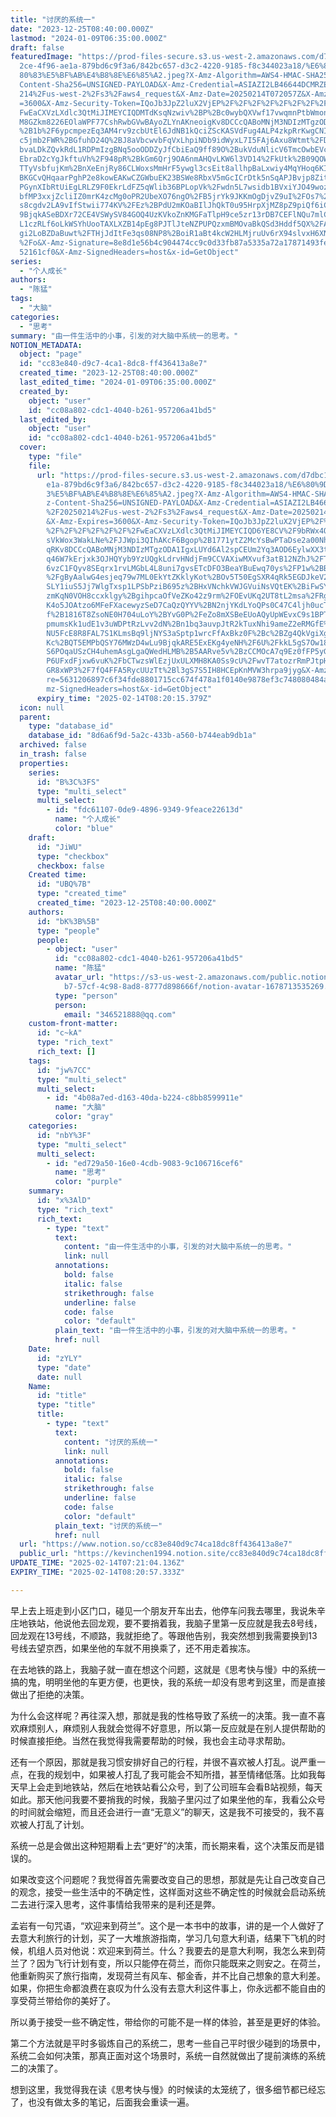 ```yaml
---
title: "讨厌的系统一"
date: "2023-12-25T08:40:00.000Z"
lastmod: "2024-01-09T06:35:00.000Z"
draft: false
featuredImage: "https://prod-files-secure.s3.us-west-2.amazonaws.com/d7dbc101-8\
  2ce-4f96-ae1a-879bd6c9f3a6/842bc657-d3c2-4220-9185-f8c344023a18/%E6%80%9D%E8%\
  80%83%E5%BF%AB%E4%B8%8E%E6%85%A2.jpeg?X-Amz-Algorithm=AWS4-HMAC-SHA256&X-Amz-\
  Content-Sha256=UNSIGNED-PAYLOAD&X-Amz-Credential=ASIAZI2LB46644DCMRZE%2F20250\
  214%2Fus-west-2%2Fs3%2Faws4_request&X-Amz-Date=20250214T072057Z&X-Amz-Expires\
  =3600&X-Amz-Security-Token=IQoJb3JpZ2luX2VjEP%2F%2F%2F%2F%2F%2F%2F%2F%2F%2F%2\
  FwEaCXVzLXdlc3QtMiJIMEYCIQDMTdKsqNzwiv%2BP%2Bc0wybQXVwf17vwqmnPtbWmonYmlzAIhA\
  M8GZkm8226EOlaWPF77CshRwbGVwBAyoZLYnAKneoigKv8DCCcQABoMNjM3NDIzMTgzODA1IgzpMt\
  %2B1b%2F6ypcmpezEq3AM4rv9zcbUtEl6JdNB1kQciZScKASVdFug4ALP4zkpRrKwgCNIJi95jTJe\
  c5jmb2FWR%2BGfuhD24Q%2BJ8aVbcwvbFqVxLhpiNDb9idWyxL7I5FAj6Axu8Wtmt%2FDEbdTiYHj\
  bvaLDkZQvkRdL1RDPmIzgBNq5ooODDZyJfCbiEaQ9ff89O%2BukVduNlicV6TmcOwbEVcMU%2Bg9C\
  EbraD2cYgJkftuVh%2F948pR%2BkGm6Qrj9OA6nmAHQvLKW6l3VD14%2FkUtk%2B09QOW9fncncnH\
  TTyVsbfujKm%2BnXeEnjRy86CLWoxsMmHrF5ywgl3csEit8allhpBaLxwiy4MqYHoq6KIE0E8O5Mo\
  BKGCvQHqaarPghP2e8kowEAKwCZGWbuEK23BSWe8RbxV5mGcICrDtk5nSqAPJBvjp8ZitCGfF1aCH\
  PGynXIbRtUiEgLRLZ9F0EkrLdFZ5qWlib36BPLopVk%2Fwdn5L7wsidb1BVxiYJO49wozb17R21jY\
  bfMP3xxjZcliIZ0mrK4zcMg0oPR2UbeXO76ngO%2FB5jrYk9JKKmOgDjvZ9uI%2FOs7%2FkBAyC1O\
  s8cgdv2LA9vIfStwii774KV%2FEz%2BPdU2mKOaBIlJhQkT0u95HrpXjMZ8pZ9piQf6iCHoDDmwLu\
  9BjqkASeBDXr72CE4VSWySV84GOQ4UzKVkoZnKMGFaTlpH9ce5zr13rDB7CEFlNQu7mlC%2BK1ajx\
  L1czRLf6oLkWSYhUooTAXLXZB14pEg8PJTlJteNZPUPQzxmBMOvaBkQSd3Hddf5QX%2FAf49OJalA\
  gi2LoBZDaBuwt%2FTHjJdItFe3qs08NP8%2BoiR1aBt4kcW2HLMjruUv6rX94slvxH6XNrDxBqdjb\
  %2Fo&X-Amz-Signature=8e8d1e56b4c904474cc9c0d33fb87a5335a72a17871493fee4e4bd97\
  52161cf0&X-Amz-SignedHeaders=host&x-id=GetObject"
series:
  - "个人成长"
authors:
  - "陈猛"
tags:
  - "大脑"
categories:
  - "思考"
summary: "由一件生活中的小事，引发的对大脑中系统一的思考。"
NOTION_METADATA:
  object: "page"
  id: "cc83e840-d9c7-4ca1-8dc8-ff436413a8e7"
  created_time: "2023-12-25T08:40:00.000Z"
  last_edited_time: "2024-01-09T06:35:00.000Z"
  created_by:
    object: "user"
    id: "cc08a802-cdc1-4040-b261-957206a41bd5"
  last_edited_by:
    object: "user"
    id: "cc08a802-cdc1-4040-b261-957206a41bd5"
  cover:
    type: "file"
    file:
      url: "https://prod-files-secure.s3.us-west-2.amazonaws.com/d7dbc101-82ce-4f96-a\
        e1a-879bd6c9f3a6/842bc657-d3c2-4220-9185-f8c344023a18/%E6%80%9D%E8%80%8\
        3%E5%BF%AB%E4%B8%8E%E6%85%A2.jpeg?X-Amz-Algorithm=AWS4-HMAC-SHA256&X-Am\
        z-Content-Sha256=UNSIGNED-PAYLOAD&X-Amz-Credential=ASIAZI2LB4667LNPONFX\
        %2F20250214%2Fus-west-2%2Fs3%2Faws4_request&X-Amz-Date=20250214T072015Z\
        &X-Amz-Expires=3600&X-Amz-Security-Token=IQoJb3JpZ2luX2VjEP%2F%2F%2F%2F\
        %2F%2F%2F%2F%2F%2F%2FwEaCXVzLXdlc3QtMiJIMEYCIQD6YE8CV%2F9bRWx4Oeh0tccqN\
        sVkWox3WakLNe%2FJJWpi3QIhAKcF6Bgop%2B1771ytZ2McYsBwPTaDse2a00Nh%2BXXXdu\
        qRKv8DCCcQABoMNjM3NDIzMTgzODA1IgxLUYd6Al2spCEUm2Yq3AOD6EylwXX3tzUl%2BHh\
        q46W7kErjxk3OJHQYyb9YzUQgkLdrvHNdjFm9CCVAXiwMXvuf3atB12NZhJ%2FTt9%2BPRq\
        6vzC1FQyv8SEqrx1rvLMGbL4L8uni7gvsETcDFO3BeaYBuEwq70ys%2FP1w%2BB5GaFVWYi\
        %2FgByAalwG4esjeq79w7ML0EkYtZKklyKot%2BOv5T50EgSXR4qRk5EGDJkeV2sbu56E27\
        SLY1iuS5Jj7WlgTxsp1LPSbPziB695z%2BHxVNchkVWJGVuiNsVQtEK%2BiFwSYSJHdC2Cb\
        zmKqN0VOH8ccxklgy%2BgihpcaOfVeZKo42z9rm%2FOEvUKq2UT8tL2msa%2FRgVw4dz3ua\
        K4o5JOAtzo6MFeFXacewyzSeD7CaQzQYYV%2BN2njYKdLYoQPs0C47C4ljh0ucT9SFFMn0t\
        f%2B1816T8ZsoNE0H704uLoY%2BYvG0P%2FeZo8mXSBeEUoAQyUpWEvxC9s1BPTVx6istAV\
        pmumsKk1udE1v3uWDPtRzLvv2dN%2Bn1bq3auvpJtR2kTuxNhi9ameZ2eRMGfE%2FdGdqdt\
        NU5FcE8R8FAL7S1KLmsBq9ljNYS3aSptp1wrcFfAxBkz0F%2Bc%2BZg4QkVgiXgWiwEvcnu\
        Kc%2BQT5EMPbQSY76MWzD4wLu9BjqkARE5ExEKg4yeNH%2F6U%2FkkL5gS7Ow187W5iONpk\
        S6POqaUSzCH4uhemAsgLgaQWedHLMB%2B5AARve5v%2BzCCMOcA7q9Ez0fFP5yG%2BT62Wn\
        P6UFxdFjxw6vuK%2FbCTwzsWlEzjUxULXMH8KA0Ss9cU%2FwvT7atozrRmPJtpHV5j1n%2F\
        GR8xWP3%2F7fQ4FFA5RycUUzTt%2Bl3gS7S5IH8HCEpKnMVW3hrpa9jyg&X-Amz-Signatu\
        re=5631206897c6f34fde8801715cc674f478a1f0140e9878ef3c748080484ab921&X-A\
        mz-SignedHeaders=host&x-id=GetObject"
      expiry_time: "2025-02-14T08:20:15.379Z"
  icon: null
  parent:
    type: "database_id"
    database_id: "8d6a6f9d-5a2c-433b-a560-b744eab9db1a"
  archived: false
  in_trash: false
  properties:
    series:
      id: "B%3C%3FS"
      type: "multi_select"
      multi_select:
        - id: "fdc61107-0de9-4896-9349-9feace22613d"
          name: "个人成长"
          color: "blue"
    draft:
      id: "JiWU"
      type: "checkbox"
      checkbox: false
    Created time:
      id: "UBQ%7B"
      type: "created_time"
      created_time: "2023-12-25T08:40:00.000Z"
    authors:
      id: "bK%3B%5B"
      type: "people"
      people:
        - object: "user"
          id: "cc08a802-cdc1-4040-b261-957206a41bd5"
          name: "陈猛"
          avatar_url: "https://s3-us-west-2.amazonaws.com/public.notion-static.com/775523\
            b7-57cf-4c98-8ad8-8777d898666f/notion-avatar-1678713535269.png"
          type: "person"
          person:
            email: "346521888@qq.com"
    custom-front-matter:
      id: "c~kA"
      type: "rich_text"
      rich_text: []
    tags:
      id: "jw%7CC"
      type: "multi_select"
      multi_select:
        - id: "4b08a7ed-d163-40da-b224-c8bb8599911e"
          name: "大脑"
          color: "gray"
    categories:
      id: "nbY%3F"
      type: "multi_select"
      multi_select:
        - id: "ed729a50-16e0-4cdb-9083-9c106716cef6"
          name: "思考"
          color: "purple"
    summary:
      id: "x%3AlD"
      type: "rich_text"
      rich_text:
        - type: "text"
          text:
            content: "由一件生活中的小事，引发的对大脑中系统一的思考。"
            link: null
          annotations:
            bold: false
            italic: false
            strikethrough: false
            underline: false
            code: false
            color: "default"
          plain_text: "由一件生活中的小事，引发的对大脑中系统一的思考。"
          href: null
    Date:
      id: "zYLY"
      type: "date"
      date: null
    Name:
      id: "title"
      type: "title"
      title:
        - type: "text"
          text:
            content: "讨厌的系统一"
            link: null
          annotations:
            bold: false
            italic: false
            strikethrough: false
            underline: false
            code: false
            color: "default"
          plain_text: "讨厌的系统一"
          href: null
  url: "https://www.notion.so/cc83e840d9c74ca18dc8ff436413a8e7"
  public_url: "https://kevinchen1994.notion.site/cc83e840d9c74ca18dc8ff436413a8e7"
UPDATE_TIME: "2025-02-14T07:21:04.136Z"
EXPIRY_TIME: "2025-02-14T08:20:57.333Z"

---
```

<link rel="stylesheet" href="https://cdn.jsdelivr.net/npm/katex@0.16.2/dist/katex.min.css" integrity="sha384-bYdxxUwYipFNohQlHt0bjN/LCpueqWz13HufFEV1SUatKs1cm4L6fFgCi1jT643X" crossorigin="anonymous">


早上去上班走到小区门口，碰见一个朋友开车出去，他停车问我去哪里，我说朱辛庄地铁站，他说他去回龙观，要不要捎着我，我脑子里第一反应就是我去8号线，回龙观在13号线，不顺路，我就拒绝了。等跟他告别，我突然想到我需要换到13号线去望京西，如果坐他的车就不用换乘了，还不用走着挨冻。


在去地铁的路上，我脑子就一直在想这个问题，这就是《思考快与慢》中的系统一搞的鬼，明明坐他的车更方便，也更快，我的系统一却没有思考到这里，而是直接做出了拒绝的决策。


为什么会这样呢？再往深入想，那就是我的性格导致了系统一的决策。我一直不喜欢麻烦别人，麻烦别人我就会觉得不好意思，所以第一反应就是在别人提供帮助的时候直接拒绝。当然在我觉得我需要帮助的时候，我也会主动寻求帮助。


还有一个原因，那就是我习惯安排好自己的行程，并很不喜欢被人打乱。说严重一点，在我的规划中，如果被人打乱了我可能会不知所措，甚至情绪低落。比如我每天早上会走到地铁站，然后在地铁站看公众号，到了公司班车会看B站视频，每天如此。那天他问我要不要捎我的时候，我脑子里闪过了如果坐他的车，我看公众号的时间就会缩短，而且还会进行一直“无意义”的聊天，这是我不可接受的，我不喜欢被人打乱了计划。


系统一总是会做出这种短期看上去“更好”的决策，而长期来看，这个决策反而是错误的。


如果改变这个问题呢？我觉得首先需要改变自己的思想，那就是先让自己改变自己的观念，接受一些生活中的不确定性，这样面对这些不确定性的时候就会启动系统二去进行深入思考，这件事情给我带来的是利还是弊。


孟岩有一句咒语，“欢迎来到荷兰”。这个是一本书中的故事，讲的是一个人做好了去意大利旅行的计划，买了一大堆旅游指南，学习几句意大利语，结果下飞机的时候，机组人员对他说：欢迎来到荷兰。什么？我要去的是意大利啊，我怎么来到荷兰了？因为飞行计划有变，所以只能停在荷兰，而你只能既来之则安之。在荷兰，他重新购买了旅行指南，发现荷兰有风车、郁金香，并不比自己想象的意大利差。如果，你把生命都浪费在哀叹为什么没有去意大利这件事上，你永远都不能自由的享受荷兰带给你的美好了。


所以勇于接受一些不确定性，带给你的可能不是一样的体验，甚至是更好的体验。


第二个方法就是平时多锻炼自己的系统二，思考一些自己平时很少碰到的场景中，系统二会如何决策，那真正面对这个场景时，系统一自然就做出了提前演练的系统二的决策了。


想到这里，我觉得我在读《思考快与慢》的时候读的太笼统了，很多细节都已经忘了，也没有做太多的笔记，后面我会重读一遍。

